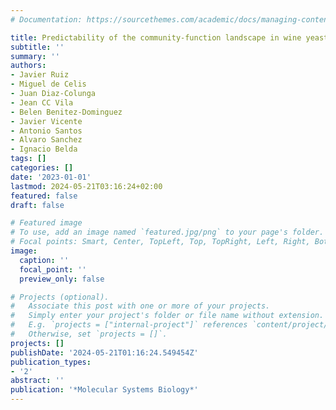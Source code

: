 ```yaml
---
# Documentation: https://sourcethemes.com/academic/docs/managing-content/

title: Predictability of the community-function landscape in wine yeast ecosystems
subtitle: ''
summary: ''
authors:
- Javier Ruiz
- Miguel de Celis
- Juan Diaz-Colunga
- Jean CC Vila
- Belen Benitez-Dominguez
- Javier Vicente
- Antonio Santos
- Alvaro Sanchez
- Ignacio Belda
tags: []
categories: []
date: '2023-01-01'
lastmod: 2024-05-21T03:16:24+02:00
featured: false
draft: false

# Featured image
# To use, add an image named `featured.jpg/png` to your page's folder.
# Focal points: Smart, Center, TopLeft, Top, TopRight, Left, Right, BottomLeft, Bottom, BottomRight.
image:
  caption: ''
  focal_point: ''
  preview_only: false

# Projects (optional).
#   Associate this post with one or more of your projects.
#   Simply enter your project's folder or file name without extension.
#   E.g. `projects = ["internal-project"]` references `content/project/deep-learning/index.md`.
#   Otherwise, set `projects = []`.
projects: []
publishDate: '2024-05-21T01:16:24.549454Z'
publication_types:
- '2'
abstract: ''
publication: '*Molecular Systems Biology*'
---
```

